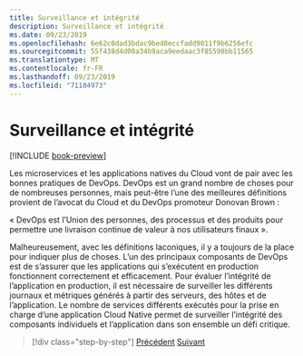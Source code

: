 ```yaml
---
title: Surveillance et intégrité
description: Surveillance et intégrité
ms.date: 09/23/2019
ms.openlocfilehash: 6e62c0dad3bdac9bed8eccfadd9011f9b6256efc
ms.sourcegitcommit: 55f438d4d00a34b9aca9eedaac3f85590bb11565
ms.translationtype: MT
ms.contentlocale: fr-FR
ms.lasthandoff: 09/23/2019
ms.locfileid: "71184973"
---
```

# <a name="monitoring-and-health"></a>Surveillance et intégrité

[!INCLUDE [book-preview](../../../includes/book-preview.md)]

Les microservices et les applications natives du Cloud vont de pair avec les bonnes pratiques de DevOps. DevOps est un grand nombre de choses pour de nombreuses personnes, mais peut-être l’une des meilleures définitions provient de l’avocat du Cloud et du DevOps promoteur Donovan Brown : 

« DevOps est l’Union des personnes, des processus et des produits pour permettre une livraison continue de valeur à nos utilisateurs finaux ».

Malheureusement, avec les définitions laconiques, il y a toujours de la place pour indiquer plus de choses. L’un des principaux composants de DevOps est de s’assurer que les applications qui s’exécutent en production fonctionnent correctement et efficacement. Pour évaluer l’intégrité de l’application en production, il est nécessaire de surveiller les différents journaux et métriques générés à partir des serveurs, des hôtes et de l’application. Le nombre de services différents exécutés pour la prise en charge d’une application Cloud Native permet de surveiller l’intégrité des composants individuels et l’application dans son ensemble un défi critique.

>[!div class="step-by-step"]
>[Précédent](resilient-communications.md)
>[Suivant](observability-patterns.md)
